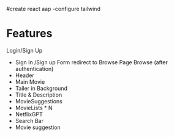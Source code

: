 #create react aap
-configure tailwind

# Features

Login/Sign Up

- Sign In /Sign up Form redirect to Browse Page
  Browse (after authentication)
- Header
- Main Movie
- Tailer in Background
- Title & Description
- MovieSuggestions
- MovieLists \* N
- NetflixGPT
- Search
  Bar
- Movie suggestion
